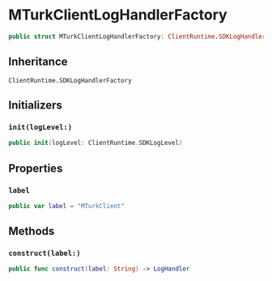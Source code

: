# MTurkClientLogHandlerFactory

``` swift
public struct MTurkClientLogHandlerFactory: ClientRuntime.SDKLogHandlerFactory 
```

## Inheritance

`ClientRuntime.SDKLogHandlerFactory`

## Initializers

### `init(logLevel:)`

``` swift
public init(logLevel: ClientRuntime.SDKLogLevel) 
```

## Properties

### `label`

``` swift
public var label = "MTurkClient"
```

## Methods

### `construct(label:)`

``` swift
public func construct(label: String) -> LogHandler 
```
